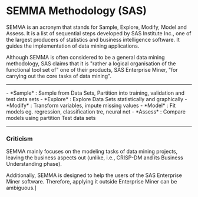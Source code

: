 SEMMA Methodology (SAS)
==============================
SEMMA is an acronym that stands for Sample, Explore, Modify, Model and Assess. It is a list of sequential steps developed by SAS Institute Inc., one of the largest producers of statistics and business intelligence software. It guides the implementation of data mining applications.

Although SEMMA is often considered to be a general data mining methodology, SAS claims that it is "rather a logical organisation of the functional tool set of" one of their products, SAS Enterprise Miner, "for carrying out the core tasks of data mining".

<hr>
- *Sample* : Sample from Data Sets, Partition into training, validation and test data sets
- *Explore* : Explore Data Sets statistically and graphically
- *Modify* : Transform variables, impute missing values
- *Model* : Fit models eg. regression, classification tre, neural net
- *Assess* :  Compare models using partition Test data sets

<hr>

### Criticism
SEMMA mainly focuses on the modeling tasks of data mining projects, leaving the business aspects out (unlike, i.e., CRISP-DM and its Business Understanding phase). 

Additionally, SEMMA is designed to help the users of the SAS Enterprise Miner software. Therefore, applying it outside Enterprise Miner can be ambiguous.]
